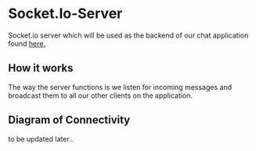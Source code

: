 # Socket.Io-Server

Socket.io server which will be used as the backend of our chat application found [here.]()

## How it works 

The way the server functions is we listen for incoming messages and broadcast them to all our other clients on the application.

## Diagram of Connectivity

to be updated later..

